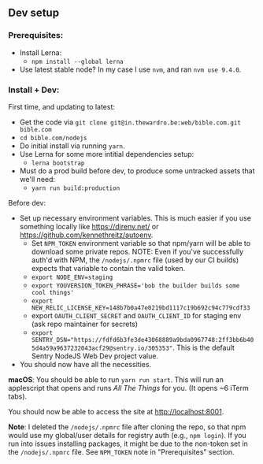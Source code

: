 ## Dev setup


### Prerequisites:

* Install Lerna:
    * `npm install --global lerna`
* Use latest stable node? In my case I use `nvm`, and ran `nvm use 9.4.0`.


### Install + Dev:

First time, and updating to latest:
* Get the code via `git clone git@in.thewardro.be:web/bible.com.git bible.com`
* `cd bible.com/nodejs`
* Do initial install via running `yarn`.
* Use Lerna for some more intitial dependencies setup:
  * `lerna bootstrap`
* Must do a prod build before dev, to produce some untracked assets that we'll need:
    * `yarn run build:production`


Before dev:

* Set up necessary environment variables. This is much easier if you use something locally like https://direnv.net/ or https://github.com/kennethreitz/autoenv.
  * Set `NPM_TOKEN` environment variable so that npm/yarn will be able to download some private repos. NOTE: Even if you've successfully auth'd with NPM, the `/nodejs/.npmrc` file (used by our CI builds) expects that variable to contain the valid token.
  * `export NODE_ENV=staging`
  * `export YOUVERSION_TOKEN_PHRASE='bob the builder builds some cool things'`
  * `export NEW_RELIC_LICENSE_KEY=148b7b0a47e0219bd1117c19b692c94c779cdf33`
  * export `OAUTH_CLIENT_SECRET` and `OAUTH_CLIENT_ID` for staging env (ask repo maintainer for secrets)
  * `export SENTRY_DSN="https://fdfd6b3fe3de43068889a9bda0967748:2ff3bb6b405d4a59a9637232043acf29@sentry.io/305353"`. This is the default Sentry NodeJS Web Dev project value.
* You should now have all the necessities.



**macOS**: You should be able to run `yarn run start`. This will run an applescript that opens and runs *All The Things* for you. (It opens ~6 iTerm tabs).

You should now be able to access the site at [http://localhost:8001](http://localhost:8001).

**Note**: I deleted the `/nodejs/.npmrc` file after cloning the repo, so that npm would use my global/user details for registry auth (e.g., `npm login`). If you run into issues installing packages, it might be due to the non-token set in the `/nodejs/.npmrc` file. See `NPM_TOKEN` note in "Prerequisites" section.
